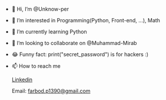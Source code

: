 - 👋 Hi, I’m @Unknow-per 
- 👀 I’m interested in Programming(Python, Front-end, ...), Math
- 🌱 I’m currently learning Python
- 💞️ I’m looking to collaborate on @Muhammad-Mirab
- 😂 Funny fact: print("secret_password") is for hackers :)
- 📫 How to reach me

  <a href="https://www.linkedin.com/in/farbod-parkhooi-59b2612a7/"> Linkedin </a>

  Email: farbod.p1390@gmail.com
